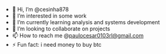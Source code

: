 - 👋 Hi, I’m @cesinha878
- 👀 I’m interested in some work
- 🌱 I’m currently learning analysis and systems development
- 💞️ I’m looking to collaborate on projects
- 📫 How to reach me @paulocesar0103rl@gmail.com 
- ⚡ Fun fact: i need money to buy btc

<!---
cesinha878/cesinha878 is a ✨ special ✨ repository because its `README.md` (this file) appears on your GitHub profile.
You can click the Preview link to take a look at your changes.
--->
